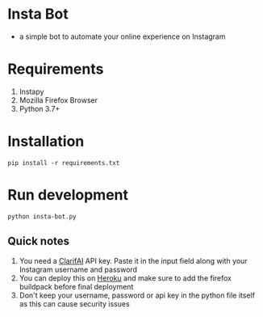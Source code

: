 # Insta Bot
- a simple bot to automate your online experience on Instagram

# Requirements
1. Instapy
2. Mozilla Firefox Browser
3. Python 3.7+

# Installation
```
pip install -r requirements.txt
```

# Run development
```
python insta-bot.py
```

## Quick notes
1. You need a [ClarifAI](https://www.clarifai.com) API key. Paste it in the input field along with your Instagram username and password
2. You can deploy this on [Heroku](https://www.heroku.com) and make sure to add the firefox buildpack before final deployment
3. Don't keep your username, password or api key in the python file itself as this can cause security issues